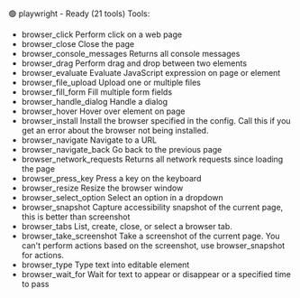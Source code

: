 
🟢 playwright - Ready (21 tools)
  Tools:
  - browser_click
    Perform click on a web page
  - browser_close
    Close the page
  - browser_console_messages
    Returns all console messages
  - browser_drag
    Perform drag and drop between two elements
  - browser_evaluate
    Evaluate JavaScript expression on page or element
  - browser_file_upload
    Upload one or multiple files
  - browser_fill_form
    Fill multiple form fields
  - browser_handle_dialog
    Handle a dialog
  - browser_hover
    Hover over element on page
  - browser_install
    Install the browser specified in the config. Call this if you get an error about the browser not being installed.
  - browser_navigate
    Navigate to a URL
  - browser_navigate_back
    Go back to the previous page
  - browser_network_requests
    Returns all network requests since loading the page
  - browser_press_key
    Press a key on the keyboard
  - browser_resize
    Resize the browser window
  - browser_select_option
    Select an option in a dropdown
  - browser_snapshot
    Capture accessibility snapshot of the current page, this is better than screenshot
  - browser_tabs
    List, create, close, or select a browser tab.
  - browser_take_screenshot
    Take a screenshot of the current page. You can't perform actions based on the screenshot, use browser_snapshot for actions.
  - browser_type
    Type text into editable element
  - browser_wait_for
    Wait for text to appear or disappear or a specified time to pass
